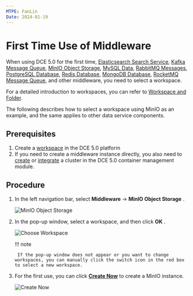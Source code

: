 ```yaml
---
MTPE: FanLin
Date: 2024-01-19
---
```


# First Time Use of Middleware

When using DCE 5.0 for the first time, [Elasticsearch Search Service](../elasticsearch/intro/index.md), [Kafka Message Queue](../kafka/intro/index.md), [MinIO Object Storage](../minio/intro/index.md), [MySQL Data](../mysql/intro/index.md), [RabbitMQ Messages](../rabbitmq/intro/index.md), [PostgreSQL Database](../postgresql/intro/index.md), [Redis Database](../redis/intro/index.md), [MongoDB Database](../mongodb/intro/index.md), [RocketMQ Message Queue](../rocketmq/intro/index.md), and other middleware, you need to select a workspace.

For a detailed introduction to workspaces, you can refer to [Workspace and Folder](../../ghippo/user-guide/workspace/ws-folder.md).

The following describes how to select a workspace using MinIO as an example, and the same applies to other data service components.

## Prerequisites

1. Create a [workspace](../../ghippo/user-guide/workspace/workspace.md) in the DCE 5.0 platform
2. If you need to create a middleware instance directly, you also need to [create](../../kpanda/user-guide/clusters/create-cluster.md) or [integrate](../../kpanda/user-guide/clusters/integrate-cluster.md) a cluster in the DCE 5.0 container management module.

## Procedure

1. In the left navigation bar, select __Middleware__ -> __MinIO Object Storage__ .

    ![MinIO Object Storage](https://docs.daocloud.io/daocloud-docs-images/docs/en/docs/middleware/common/images/middleware01.png)

2. In the pop-up window, select a workspace, and then click __OK__ .

    ![Choose Workspace](https://docs.daocloud.io/daocloud-docs-images/docs/en/docs/middleware/common/images/middleware02.png)

    !!! note

        If the pop-up window does not appear or you want to change workspaces, you can manually click the switch icon in the red box to select a new workspace.

3. For the first use, you can click [__Create Now__](../minio/user-guide/create.md) to create a MinIO instance.

    ![Create Now](https://docs.daocloud.io/daocloud-docs-images/docs/en/docs/middleware/common/images/middleware03.png)
